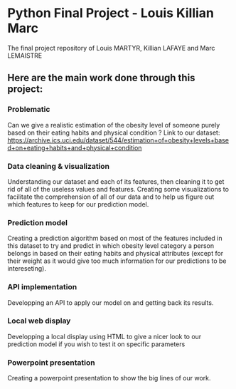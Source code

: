 # Python Final Project - Louis Killian Marc
The final project repository of Louis MARTYR, Killian LAFAYE and Marc LEMAISTRE

## Here are the main work done through this project:

### Problematic
Can we give a realistic estimation of the obesity level of someone purely based on their eating habits and physical condition ?
Link to our dataset: https://archive.ics.uci.edu/dataset/544/estimation+of+obesity+levels+based+on+eating+habits+and+physical+condition

### Data cleaning & visualization
Understanding our dataset and each of its features, then cleaning it to get rid of all of the useless values and features.
Creating some visualizations to facilitate the comprehension of all of our data and to help us figure out which features to keep for our prediction model.

### Prediction model
Creating a prediction algorithm based on most of the features included in this dataset to try and predict in which obesity level category a person belongs in based on their eating habits and physical attributes (except for their weight as it would give too much information for our predictions to be intereseting).

### API implementation
Developping an API to apply our model on and getting back its results.

### Local web display
Developping a local display using HTML to give a nicer look to our prediction model if you wish to test it on specific parameters

### Powerpoint presentation
Creating a powerpoint presentation to show the big lines of our work.
